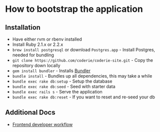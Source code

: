 # How to bootstrap the application

## Installation
- Have either rvm or rbenv installed
- Install Ruby 2.1.x or 2.2.x
- `brew install postgresql` or download `Postgres.app` - Install Postgres, needed for bundling
- `git clone https://github.com/coderie/coderie-site.git` - Copy the repository down locally
- `gem install bundler` - Installs [Bundler](http://bundler.io/)
- `bundle install` - Bundles up all dependencies, this may take a while
- `bundle exec rake db:setup` - Setup the database
- `bundle exec rake db:seed` - Seed with starter data
- `bundle exec rails s` - Serve the application
- `bundle exec rake db:reset` - If you want to reset and re-seed your db

## Additional Docs
* [Frontend developer workflow](/docs/frontend-workflow.md)
